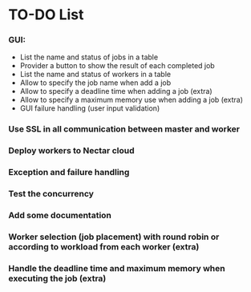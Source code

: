 # TO-DO List #
### GUI: ###
* List the name and status of jobs in a table
* Provider a button to show the result of each completed job
* List the name and status of workers in a table
* Allow to specify the job name when add a job
* Allow to specify a deadline time when adding a job (extra)
* Allow to specify a maximum memory use when adding a job (extra)
* GUI failure handling (user input validation)
### Use SSL in all communication between master and worker ###
### Deploy workers to Nectar cloud ###
### Exception and failure handling ###
### Test the concurrency ###
### Add some documentation ###
### Worker selection (job placement) with round robin or according to workload from each worker (extra) ###
### Handle the deadline time and maximum memory when executing the job (extra) ###